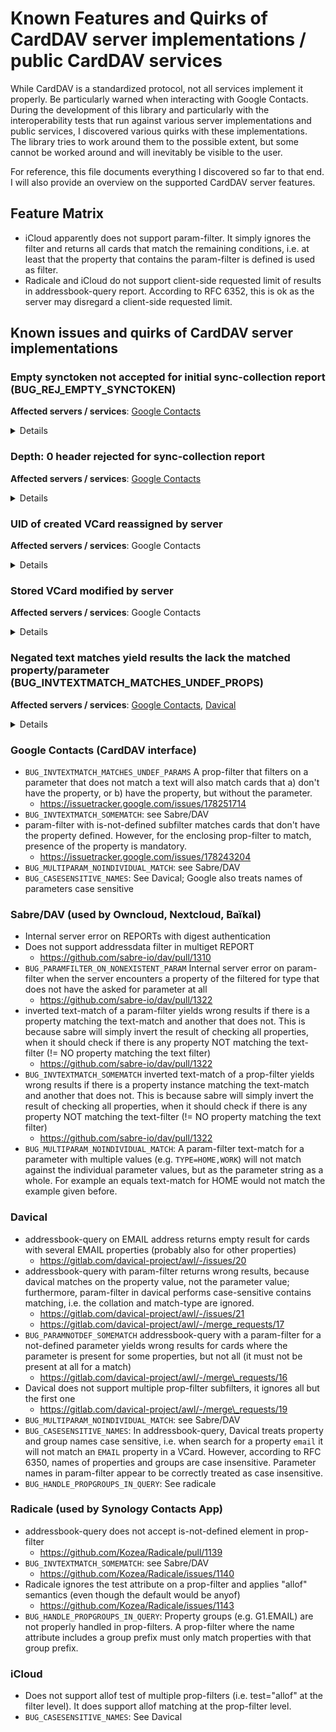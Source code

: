 # Known Features and Quirks of CardDAV server implementations / public CardDAV services

While CardDAV is a standardized protocol, not all services implement it properly. Be particularly warned when
interacting with Google Contacts. During the development of this library and particularly with the interoperability
tests that run against various server implementations and public services, I discovered various quirks with these
implementations. The library tries to work around them to the possible extent, but some cannot be worked around and will
inevitably be visible to the user.

For reference, this file documents everything I discovered so far to that end. I will also provide an overview on the
supported CardDAV server features.

## Feature Matrix

- iCloud apparently does not support param-filter. It simply ignores the filter and returns all cards that match the
  remaining conditions, i.e. at least that the property that contains the param-filter is defined is used as filter.
- Radicale and iCloud do not support client-side requested limit of results in addressbook-query report. According to
  RFC 6352, this is ok as the server may disregard a client-side requested limit.

## Known issues and quirks of CardDAV server implementations

### Empty synctoken not accepted for initial sync-collection report (BUG_REJ_EMPTY_SYNCTOKEN)
**Affected servers / services**: [Google Contacts](https://issuetracker.google.com/issues/160190530)
<details>
  <summary>Details</summary>

**Description**: For the initial sync, the server must accept an empty sync-token and consequently report all address objects within the addressbook collection in its result, plus a sync-token to be used for follow-up syncs. The server rejects a sync-collection report request carrying an empty sync-token with `400 Bad Request`.

**Affected operations**: `Sync::synchronize()` when called with an empty `$prevSyncToken` parameter.

**User-visibile impact and possible workaround**: Carddavclient will transparently fall back to a slower synchronization method based on `PROPFIND`. Carddavclient will ask the server for a synctoken that can be used for future incremental syncs using the sync-collection report. A log message with loglevel *error* will be logged.
</details>

### Depth: 0 header rejected for sync-collection report
**Affected servers / services**: [Google Contacts](https://issuetracker.google.com/issues/160190530)
<details>
  <summary>Details</summary>

**Description**: According to RFC 6578, a `Depth: 0` header MUST be used with a sync-collection REPORT request, otherwise the server must reject it as `400 Bad Request`. The Google Contacts API seems to interpret this header for the depth of the request (which is per RFC 6578 given in the `DAV:sync-level` element). As a consequence, the response from Google Contacts will always appear as if there had been no changes. Using a `Depth: 1` header returns the expected result, but a CardDAV client cannot use this as this must be expected to fail with RFC compliant server implementations.

**Affected operations**: `Sync::synchronize()`

**User-visibile impact and possible workaround**: Carddavclient transparently works around the problem by specifically sending a `Depth: 1` header for addressbooks under the `www.googleapis.com` domain. For all other domains, the library will send a `Depth: 0` header in compliance with RFC 6578.
</details>

### UID of created VCard reassigned by server
**Affected servers / services**: Google Contacts
<details>
  <summary>Details</summary>

**Description**: This is not a bug, but something the user should be aware of. Every VCard stored to a CardDAV server requires a `UID` property. When a new card is stored to Google Contacts, the server will replace the `UID` that is stored in the card with one assigned by the server.

**Affected operations**: `AddressbookCollection::createCard()`

**User-visibile impact and possible workaround**: The user must not assume that a newly created card will retain the UID assigned by the client application. If the UID is stored locally, for example to map locally cached cards against those retrieved from the server, the user should download the card after creation and use the UID property from the retrieved vcard.
</details>

### Stored VCard modified by server
**Affected servers / services**: Google Contacts
<details>
  <summary>Details</summary>

**Description**: This is probably within what the server is allowed to do, but something the user should be aware of. Google Contacts will modify VCards stored to the server, probably "lost in translation" to an internal data model and back. Currently, so following have been observed:

- The `TYPE` parameter that can be used with properties such as `EMAIL` is constrained to a single value. Values not known to Google Contacts are discarded. This includes values explicitly allowed by RFC2426, e.g. *internet* as an `EMAIL` type.
- For `IMPP` properties, the protocol scheme and `X-SERVICE-TYPE` parameter spelling (e.g. *jabber* becomes *Jabber*) is adapted by the server.

**Affected operations**: `AddressbookCollection::createCard()`, `AddressbookCollection::updateCard()`

**User-visibile impact and possible workaround**: The user should not expect a VCard stored to the server to be identical with the VCard read back from the server. To preserve custom labels on the server, the `X-ABLabel` extension can be used, however, support by CardDAV client applications is not as good as for the `TYPE` parameter.
</details>

### Negated text matches yield results the lack the matched property/parameter (BUG_INVTEXTMATCH_MATCHES_UNDEF_PROPS)
**Affected servers / services**: [Google Contacts](https://issuetracker.google.com/issues/178251714), [Davical](https://gitlab.com/davical-project/awl/-/merge_requests/15)
<details>
  <summary>Details</summary>

**Description**: When issuing an addressbook-query with a prop-filter containing a negated text-match, the server also returns cards that lack the asked for property. Example: If you filter for an `EMAIL` that with a `!/foo/` filter, the server will return cards that do not have an `EMAIL` property at all. Same for param-filter: If the parameter does not exist, the param-filter should fail without even considering the text-match, but the server returns the card.

**Affected operations**: `AddressbookCollection::query()` when using inverted text matches inside the `$conditions`.

**User-visibile impact and possible workaround**: The `query()` result may contain results that do not actually match the conditions specified by the user. As a workaround, the user could post-filter the received cards. Carddavclient does not currently perform any filtering on the query results itself but forwards what the server returned.
</details>

### Google Contacts (CardDAV interface)

- `BUG_INVTEXTMATCH_MATCHES_UNDEF_PARAMS` A prop-filter that filters on a parameter that does not match a text will
  also match cards that a) don't have the property, or b) have the property, but without the parameter.
  - https://issuetracker.google.com/issues/178251714
- `BUG_INVTEXTMATCH_SOMEMATCH`: see Sabre/DAV
- param-filter with is-not-defined subfilter matches cards that don't have the property defined. However, for the
  enclosing prop-filter to match, presence of the property is mandatory.
  - https://issuetracker.google.com/issues/178243204
- `BUG_MULTIPARAM_NOINDIVIDUAL_MATCH`: see Sabre/DAV
- `BUG_CASESENSITIVE_NAMES`: See Davical; Google also treats names of parameters case sensitive

### Sabre/DAV (used by Owncloud, Nextcloud, Baïkal)

- Internal server error on REPORTs with digest authentication
- Does not support addressdata filter in multiget REPORT
  - https://github.com/sabre-io/dav/pull/1310
- `BUG_PARAMFILTER_ON_NONEXISTENT_PARAM` Internal server error on param-filter when the server encounters a property of
  the filtered for type that does not have the asked for parameter at all
  - https://github.com/sabre-io/dav/pull/1322
- inverted text-match of a param-filter yields wrong results if there is a property matching the text-match and another
  that does not. This is because sabre will simply invert the result of checking all properties, when it should check if
  there is any property NOT matching the text-filter (!= NO property matching the text filter)
  - https://github.com/sabre-io/dav/pull/1322
- `BUG_INVTEXTMATCH_SOMEMATCH` inverted text-match of a prop-filter yields wrong results if there is a property instance
  matching the text-match and another that does not. This is because sabre will simply invert the result of checking all
  properties, when it should check if there is any property NOT matching the text-filter (!= NO property matching the
  text filter)
  - https://github.com/sabre-io/dav/pull/1322
- `BUG_MULTIPARAM_NOINDIVIDUAL_MATCH`: A param-filter text-match for a parameter with multiple values (e.g.
  `TYPE=HOME,WORK`) will not match against the individual parameter values, but as the parameter string as a whole. For
  example an equals text-match for HOME would not match the example given before.

### Davical

- addressbook-query on EMAIL address returns empty result for cards with several EMAIL properties (probably also for
  other properties)
  - https://gitlab.com/davical-project/awl/-/issues/20
- addressbook-query with param-filter returns wrong results, because davical matches on the property value, not the
  parameter value; furthermore, param-filter in davical performs case-sensitive contains matching, i.e. the collation
  and match-type are ignored.
  - https://gitlab.com/davical-project/awl/-/issues/21
  - https://gitlab.com/davical-project/awl/-/merge_requests/17
- `BUG_PARAMNOTDEF_SOMEMATCH` addressbook-query with a param-filter for a not-defined parameter yields wrong results for
  cards where the parameter is present for some properties, but not all (it must not be present at all for a match)
  - https://gitlab.com/davical-project/awl/-/merge\_requests/16
- Davical does not support multiple prop-filter subfilters, it ignores all but the first one
  - https://gitlab.com/davical-project/awl/-/merge\_requests/19
- `BUG_MULTIPARAM_NOINDIVIDUAL_MATCH`: see Sabre/DAV
- `BUG_CASESENSITIVE_NAMES`: In addressbook-query, Davical treats property and group names case sensitive, i.e. when
  search for a property `email` it will not match an `EMAIL` property in a VCard. However, according to RFC 6350,
  names of properties and groups are case insensitive. Parameter names in param-filter appear to be correctly treated
  as case insensitive.
- `BUG_HANDLE_PROPGROUPS_IN_QUERY`: See radicale

### Radicale (used by Synology Contacts App)

- addressbook-query does not accept is-not-defined element in prop-filter
  - https://github.com/Kozea/Radicale/pull/1139
- `BUG_INVTEXTMATCH_SOMEMATCH`: see Sabre/DAV
  - https://github.com/Kozea/Radicale/issues/1140
- Radicale ignores the test attribute on a prop-filter and applies "allof" semantics (even though the default would be
  anyof)
  - https://github.com/Kozea/Radicale/issues/1143
- `BUG_HANDLE_PROPGROUPS_IN_QUERY`: Property groups (e.g. G1.EMAIL) are not properly handled in prop-filters. A
  prop-filter where the name attribute includes a group prefix must only match properties with that group prefix.

### iCloud

- Does not support allof test of multiple prop-filters (i.e. test="allof" at the filter level). It does support allof
  matching at the prop-filter level.
- `BUG_CASESENSITIVE_NAMES`: See Davical
